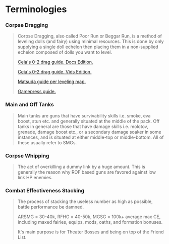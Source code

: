 # Terminologies

### Corpse Dragging

> Corpse Dragging, also called Poor Run or Beggar Run, is a method of leveling dolls (and fairy) using minimal resources. This is done by only supplying a single doll echelon then placing them in a non-supplied echelon composed of dolls you want to level.
>
> [Ceia's 0-2 drag guide. Docs Edition.](https://docs.google.com/document/u/0/d/1PkxJ7ObdGW_cS_qbzAxQ_hoC1SFse3HNYWlnywZfPuo)
>
> [Ceia's 0-2 drag guide. Vids Edition.](https://youtu.be/vqvPpO1vKqw)
>
> [Matsuda guide per leveling map.](https://gfl.matsuda.tips/post/leveling_guide)
>
> [Gamepress guide.](https://gamepress.gg/girlsfrontline/optimizing-leveling-introduction)

### Main and Off Tanks

> Main tanks are guns that have survivability skills i.e. smoke, eva boost, stun etc. and generally situated at the middle of the pack. Off tanks in general are those that have damage skills i.e. molotov, grenade, damage boost etc., or a secondary damage soaker in some instances, and is situated at either middle-top or middle-bottom. All of these usually refer to SMGs.

### Corpse Whipping

> The act of overkilling a dummy link by a huge amount. This is generally the reason why ROF based guns are favored against low link HP enemies.

### Combat Effectiveness Stacking

> The process of stacking the useless number<!-- As useless as Aqua --> as high as possible, battle performance be damned.
>
> ARSMG = 30-40k, RFHG = 40-50k, MGSG = 100k+ average max CE, including maxed fairies, equips, mods, oaths, and formation bonuses.
>
> It's main purpose is for Theater Bosses and being on top of the Friend List.